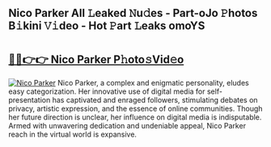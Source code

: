 ## Nico Parker All 𝙻eaked 𝙽u𝚍es - Part-oJo 𝙿hotos B𝚒kini 𝚅𝚒deo - Hot 𝙿art 𝙻eaks omoYS

# <h2><a href="http://ld1o9io.urlbe.top/?page=Nico+Parker">🔗🔗👉👉 Nico Parker P𝚑oto𝚜Vid𝚎o</a></h2>

[![Nico Parker](https://i.imgur.com/eBuTRDB.gif)](http://ld1o9io.urlbe.top/?page=Nico+Parker)
Nico Parker, a complex and enigmatic personality, eludes easy categorization. Her innovative use of digital media for self-presentation has captivated and enraged followers, stimulating debates on privacy, artistic expression, and the essence of online communities. Though her future direction is unclear, her influence on digital media is indisputable. Armed with unwavering dedication and undeniable appeal, Nico Parker reach in the virtual world is expansive.
